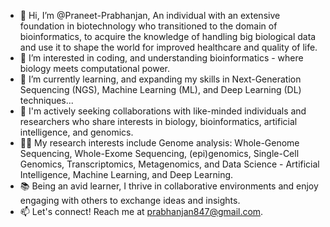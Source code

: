 - 👋 Hi, I’m @Praneet-Prabhanjan, An individual with an extensive foundation in biotechnology who transitioned to the domain of bioinformatics, to
acquire the knowledge of handling big biological data and use it to shape the world for improved healthcare and
quality of life.
- 👀 I’m interested in coding, and understanding bioinformatics - where biology meets computational power.
- 🌱 I’m currently learning, and expanding my skills in Next-Generation Sequencing (NGS), Machine Learning (ML), and Deep Learning (DL) techniques...
- 💞️ I'm actively seeking collaborations with like-minded individuals and researchers who share interests in biology, bioinformatics, artificial intelligence, and genomics.
- 🤖🧠 My research interests include Genome analysis: Whole-Genome Sequencing, Whole-Exome Sequencing, (epi)genomics, Single-Cell
      Genomics, Transcriptomics, Metagenomics, and Data Science - Artificial Intelligence, Machine Learning,
      and Deep Learning.
- 📚 Being an avid learner, I thrive in collaborative environments and enjoy engaging with others to exchange ideas and insights.
- 📫 Let's connect! Reach me at prabhanjan847@gmail.com.

<!---
Praneet-Prabhanjan/Praneet-Prabhanjan is a ✨ special ✨ repository because its `README.md` (this file) appears on your GitHub profile.
You can click the Preview link to take a look at your changes.
--->
